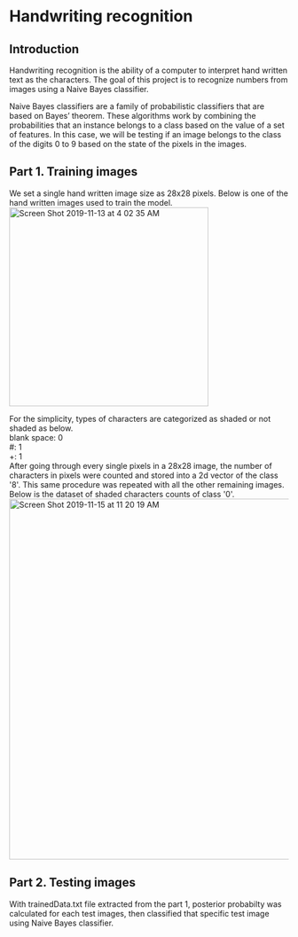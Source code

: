# Handwriting recognition
## Introduction
Handwriting recognition is the ability of a computer to interpret hand written text as the characters. The goal of this project is to recognize numbers from images using a Naive Bayes classifier.

Naive Bayes classifiers are a family of probabilistic classifiers that are based on Bayes’ theorem. These algorithms work by combining the probabilities that an instance belongs to a class based on the value of a set of features. In this case, we will be testing if an image belongs to the class of the digits 0 to 9 based on the state of the pixels in the images.


## Part 1. Training images
We set a single hand written image size as 28x28 pixels. Below is one of the hand written images used to train the model.\
<img width="359" alt="Screen Shot 2019-11-13 at 4 02 35 AM" src="https://user-images.githubusercontent.com/37637823/68753493-c2536780-05ca-11ea-8f50-061ca2a10b51.png">

For the simplicity, types of characters are categorized as shaded or not shaded as below.\
blank space: 0\
#: 1\
+: 1\
After going through every single pixels in a 28x28 image, the number of characters in pixels were counted and stored into a 2d vector of the class '8'. This same procedure was repeated with all the other remaining images.
Below is the dataset of shaded characters counts of class '0'.\
<img width="651" alt="Screen Shot 2019-11-15 at 11 20 19 AM" src="https://user-images.githubusercontent.com/37637823/68962373-047ed380-079a-11ea-9c60-360777847f24.png">

## Part 2. Testing images
With trainedData.txt file extracted from the part 1, posterior probabilty was calculated for each test images, then classified that specific test image using Naive Bayes classifier.

